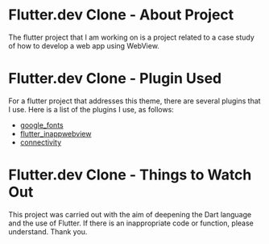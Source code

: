 # Flutter.dev Clone - About Project
The flutter project that I am working on is a project related to a case study of how to develop a web app using WebView.

# Flutter.dev Clone - Plugin Used
For a flutter project that addresses this theme, there are several plugins that I use. Here is a list of the plugins I use, as follows:

- [google_fonts](https://pub.dev/packages/google_fonts)
- [flutter_inappwebview](https://pub.dev/packages/flutter_inappwebview)
- [connectivity](https://pub.dev/packages/connectivity)

# Flutter.dev Clone - Things to Watch Out
This project was carried out with the aim of deepening the Dart language and the use of Flutter. If there is an inappropriate code or function, please understand. Thank you.
